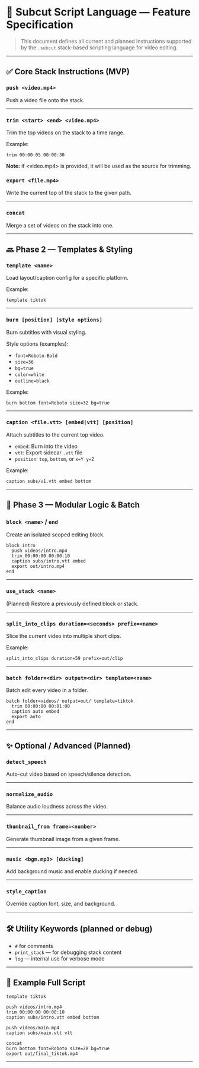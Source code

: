 # 📜 Subcut Script Language — Feature Specification

> This document defines all current and planned instructions supported by the `.subcut` stack-based scripting language for video editing.

---

## ✅ Core Stack Instructions (MVP)

### `push <video.mp4>`

Push a video file onto the stack.

---

### `trim <start> <end> <video.mp4>`

Trim the top videos on the stack to a time range.

Example:

```text
trim 00:00:05 00:00:30
```

**Note:** if <video.mp4> is provided, it will be used as the source for trimming.

### `export <file.mp4>`

Write the current top of the stack to the given path.

---

### `concat`

Merge a set of videos on the stack into one.

---

## 🔜 Phase 2 — Templates & Styling

### `template <name>`

Load layout/caption config for a specific platform.

Example:

```text
template tiktok
```

---

### `burn [position] [style options]`

Burn subtitles with visual styling.

Style options (examples):

- `font=Roboto-Bold`
- `size=36`
- `bg=true`
- `color=white`
- `outline=black`

Example:

```text
burn bottom font=Roboto size=32 bg=true
```

---

### `caption <file.vtt> [embed|vtt] [position]`

Attach subtitles to the current top video.

- `embed`: Burn into the video
- `vtt`: Export sidecar `.vtt` file
- `position`: `top`, `bottom`, or `x=Y y=Z`

Example:

```text
caption subs/v1.vtt embed bottom
```

---

## 🧩 Phase 3 — Modular Logic & Batch

### `block <name>` / `end`

Create an isolated scoped editing block.

```text
block intro
  push videos/intro.mp4
  trim 00:00:00 00:00:10
  caption subs/intro.vtt embed
  export out/intro.mp4
end
```

---

### `use_stack <name>`

(Planned) Restore a previously defined block or stack.

---

### `split_into_clips duration=<seconds> prefix=<name>`

Slice the current video into multiple short clips.

Example:

```text
split_into_clips duration=59 prefix=out/clip
```

---

### `batch folder=<dir> output=<dir> template=<name>`

Batch edit every video in a folder.

```text
batch folder=videos/ output=out/ template=tiktok
  trim 00:00:00 00:01:00
  caption auto embed
  export auto
end
```

---

## ✨ Optional / Advanced (Planned)

### `detect_speech`

Auto-cut video based on speech/silence detection.

---

### `normalize_audio`

Balance audio loudness across the video.

---

### `thumbnail_from frame=<number>`

Generate thumbnail image from a given frame.

---

### `music <bgm.mp3> [ducking]`

Add background music and enable ducking if needed.

---

### `style_caption`

Override caption font, size, and background.

---

## 🛠️ Utility Keywords (planned or debug)

- `#` for comments
- `print_stack` — for debugging stack content
- `log` — internal use for verbose mode

---

## 📌 Example Full Script

```text
template tiktok

push videos/intro.mp4
trim 00:00:00 00:00:10
caption subs/intro.vtt embed bottom

push videos/main.mp4
caption subs/main.vtt vtt

concat
burn bottom font=Roboto size=28 bg=true
export out/final_tiktok.mp4
```

---

